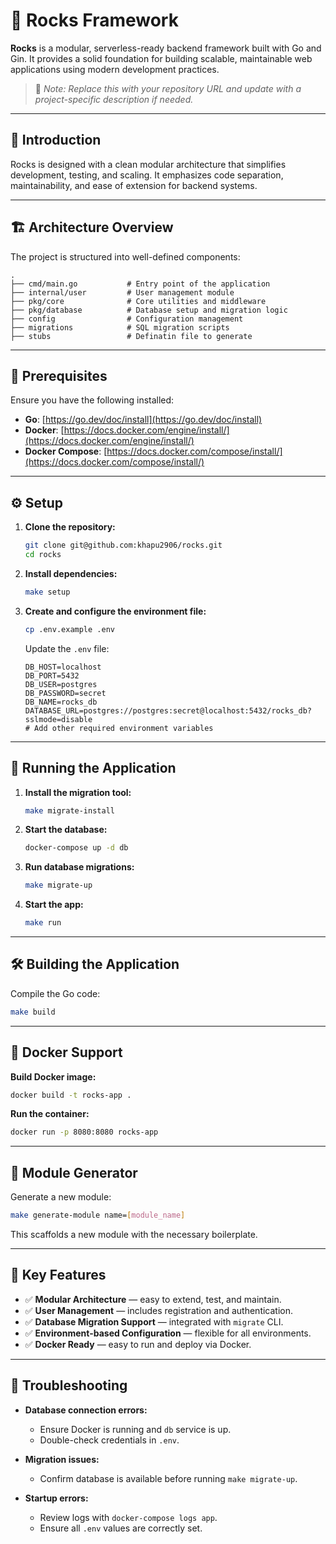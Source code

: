 

# 🥃  Rocks Framework

**Rocks** is a modular, serverless-ready backend framework built with Go and Gin. It provides a solid foundation for building scalable, maintainable web applications using modern development practices.

> 📌 *Note: Replace this with your repository URL and update with a project-specific description if needed.*

---

## 📘 Introduction

Rocks is designed with a clean modular architecture that simplifies development, testing, and scaling. It emphasizes code separation, maintainability, and ease of extension for backend systems.

---

## 🏗️ Architecture Overview

The project is structured into well-defined components:

```
.
├── cmd/main.go           # Entry point of the application
├── internal/user         # User management module
├── pkg/core              # Core utilities and middleware
├── pkg/database          # Database setup and migration logic
├── config                # Configuration management
├── migrations            # SQL migration scripts
├── stubs                 # Definatin file to generate
```

---

## 🧰 Prerequisites

Ensure you have the following installed:

* **Go**: [https://go.dev/doc/install](https://go.dev/doc/install)
* **Docker**: [https://docs.docker.com/engine/install/](https://docs.docker.com/engine/install/)
* **Docker Compose**: [https://docs.docker.com/compose/install/](https://docs.docker.com/compose/install/)

---

## ⚙️ Setup

1. **Clone the repository:**

   ```bash
   git clone git@github.com:khapu2906/rocks.git
   cd rocks
   ```

2. **Install dependencies:**

   ```bash
   make setup
   ```

3. **Create and configure the environment file:**

   ```bash
   cp .env.example .env
   ```

   Update the `.env` file:

   ```
   DB_HOST=localhost
   DB_PORT=5432
   DB_USER=postgres
   DB_PASSWORD=secret
   DB_NAME=rocks_db
   DATABASE_URL=postgres://postgres:secret@localhost:5432/rocks_db?sslmode=disable
   # Add other required environment variables
   ```

---

## 🚀 Running the Application

1. **Install the migration tool:**

   ```bash
   make migrate-install
   ```

2. **Start the database:**

   ```bash
   docker-compose up -d db
   ```

3. **Run database migrations:**

   ```bash
   make migrate-up
   ```

4. **Start the app:**

   ```bash
   make run
   ```

---

## 🛠️ Building the Application

Compile the Go code:

```bash
make build
```

---

## 🐳 Docker Support

**Build Docker image:**

```bash
docker build -t rocks-app .
```

**Run the container:**

```bash
docker run -p 8080:8080 rocks-app
```

---

## 🧱 Module Generator

Generate a new module:

```bash
make generate-module name=[module_name]
```

This scaffolds a new module with the necessary boilerplate.

---

## 🧩 Key Features

* ✅ **Modular Architecture** — easy to extend, test, and maintain.
* ✅ **User Management** — includes registration and authentication.
* ✅ **Database Migration Support** — integrated with `migrate` CLI.
* ✅ **Environment-based Configuration** — flexible for all environments.
* ✅ **Docker Ready** — easy to run and deploy via Docker.

---

## 🧯 Troubleshooting

* **Database connection errors:**

  * Ensure Docker is running and `db` service is up.
  * Double-check credentials in `.env`.
* **Migration issues:**

  * Confirm database is available before running `make migrate-up`.
* **Startup errors:**

  * Review logs with `docker-compose logs app`.
  * Ensure all `.env` values are correctly set.

